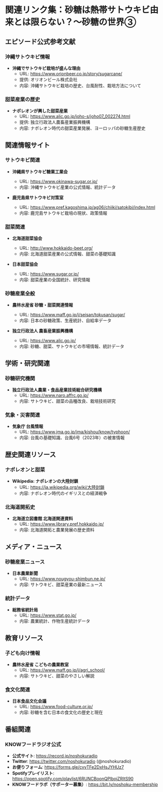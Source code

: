# 関連リンク集：砂糖は熱帯サトウキビ由来とは限らない？〜砂糖の世界③

## エピソード公式参考文献

### 沖縄サトウキビ情報
- **沖縄でサトウキビ栽培が盛んな理由**
  - URL: https://www.orionbeer.co.jp/story/sugarcane/
  - 提供: オリオンビール株式会社
  - 内容: 沖縄サトウキビ栽培の歴史、台風耐性、栽培方法について

### 甜菜産業の歴史
- **ナポレオンが興した甜菜産業**
  - URL: https://www.alic.go.jp/joho-s/joho07_002274.html
  - 提供: 独立行政法人農畜産業振興機構
  - 内容: ナポレオン時代の甜菜産業発展、ヨーロッパの砂糖生産歴史

## 関連情報サイト

### サトウキビ関連
- **沖縄県サトウキビ糖業工業会**
  - URL: https://www.okinawa-sugar.or.jp/
  - 内容: 沖縄サトウキビ産業の公式情報、統計データ

- **鹿児島県サトウキビ対策室**
  - URL: https://www.pref.kagoshima.jp/ag06/chiiki/satokibi/index.html
  - 内容: 鹿児島サトウキビ栽培の現状、政策情報

### 甜菜関連
- **北海道甜菜協会**
  - URL: http://www.hokkaido-beet.org/
  - 内容: 北海道甜菜産業の公式情報、甜菜の基礎知識

- **日本甜菜協会**
  - URL: https://www.sugar.or.jp/
  - 内容: 甜菜産業の全国統計、研究情報

### 砂糖産業全般
- **農林水産省 砂糖・甜菜関連情報**
  - URL: https://www.maff.go.jp/j/seisan/tokusan/sugar/
  - 内容: 日本の砂糖政策、生産統計、自給率データ

- **独立行政法人 農畜産業振興機構**
  - URL: https://www.alic.go.jp/
  - 内容: 砂糖、甜菜、サトウキビの市場情報、統計データ

## 学術・研究関連

### 砂糖研究機関
- **独立行政法人農業・食品産業技術総合研究機構**
  - URL: https://www.naro.affrc.go.jp/
  - 内容: サトウキビ、甜菜の品種改良、栽培技術研究

### 気象・災害関連
- **気象庁 台風情報**
  - URL: https://www.jma.go.jp/jma/kishou/know/typhoon/
  - 内容: 台風の基礎知識、台風6号（2023年）の被害情報

## 歴史関連リソース

### ナポレオンと甜菜
- **Wikipedia: ナポレオンの大陸封鎖**
  - URL: https://ja.wikipedia.org/wiki/大陸封鎖
  - 内容: ナポレオン時代のイギリスとの経済戦争

### 北海道開拓史
- **北海道立図書館 北海道関連資料**
  - URL: https://www.library.pref.hokkaido.jp/
  - 内容: 北海道開拓と農業発展の歴史資料

## メディア・ニュース

### 砂糖産業ニュース
- **日本農業新聞**
  - URL: https://www.nougyou-shimbun.ne.jp/
  - 内容: サトウキビ、甜菜産業の最新ニュース

### 統計データ
- **総務省統計局**
  - URL: https://www.stat.go.jp/
  - 内容: 農業統計、作物生産統計データ

## 教育リソース

### 子ども向け情報
- **農林水産省 こどもの農業教室**
  - URL: https://www.maff.go.jp/j/agri_school/
  - 内容: サトウキビ、甜菜のやさしい解説

### 食文化関連
- **日本食品文化会議**
  - URL: https://www.food-culture.or.jp/
  - 内容: 砂糖を含む日本の食文化の歴史と現在

## 番組関連

### KNOWフードラジオ公式
- **公式サイト**: https://record.jp/noshokuradio
- **Twitter**: https://twitter.com/noshokuradio (@noshokuradio)
- **お便りフォーム**: https://forms.gle/cvvTFe2DxHsJYHUz7
- **Spotifyプレイリスト**: https://open.spotify.com/playlist/6RUNCBoonQPlbojZRItS90
- **KNOWフードラボ（サポーター募集）**: https://bit.ly/noshoku-membership
